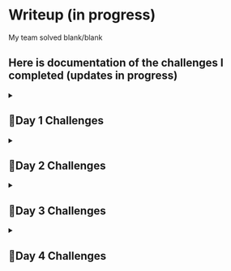 # Writeup (in progress)
<!--
<details>
  <summary>Title of the collapsible section</summary>
  Content that will be hidden until the section is opened.
</details>   
-->

My team solved blank/blank

## Here is documentation of the challenges I completed (updates in progress)

<!-- Day 1 -->
<details>
  <summary><h2>🔹Day 1 Challenges</h2></summary>
   <ul>
     <li><b><h3>👶 Spam Test</h3></b></li>
     <li><b><h3>👶 Cover All Your Bases</h3></b></li>     
     <li><b><h3>👶 Just a Little Bit</h3></b></li>
     <li><b><h3>👶 QRception</h3></b></li>
     <li><b><h3>👶 RFC 9309</h3></b></li>
     <li><b><h3>🐞 Verify You Are Human</h3></b></li>
   </ul>
</details>   
<!-- Day 1 -->
<!-- Day 2 -->
<details>
  <summary><h2>🔹Day 2 Challenges</h2></summary>
   <ul>
     <li><b><h3>👶 OFA</h3></b></li>
     <li><b><h3>🐞 Spaghetti</h3></b></li>
   </ul>
</details>   
<!-- Day 2 -->
<!-- Day 3 -->
<details>
  <summary><h2>🔹Day 3 Challenges</h2></summary>
   <ul>
     <li><b><h3>👶 Maximum Sound</h3></b></li>
     <li><b><h3>🐞 SANDY</h3></b></li>
   </ul>
</details>   
<!-- Day 3 -->
<!-- Day 4 -->
<details>
  <summary><h2>🔹Day 4 Challenges</h2></summary>
   <ul>
     <li>
       <b><h3>👶 Snooze</h3></b>
       <img width="940" height="567" alt="image" src="https://github.com/user-attachments/assets/139a0156-7815-4662-91b5-2ab2d4a01627" />  <br></br>
<i>How I found the flag:</i><br></br>
<p>After downloading the snooze file on my VM, I checked the file type. 
It was a compressed file, so I ran the uncompress command and output that to a .txt file, then read the file, which gave me the flag!  
I was the first member of my team to solve this challenge.</p>

Screenshot:  
<img width="623" height="152" alt="image" src="https://github.com/user-attachments/assets/2b6a3562-3e02-4bdd-854c-86a1a756e0dc" />  <br></br>
     </li>
     <li><b><h3>🌐 ARIKA</h3></b></li>
   </ul>
</details>   
<!-- Day 4 -->


